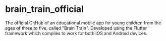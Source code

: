# brain_train_official
The official GitHub of an educational mobile app for young children
from the ages of three to five, called "Brain Train". Developed using 
the Flutter framework which compiles to work for both iOS and Android devices.

